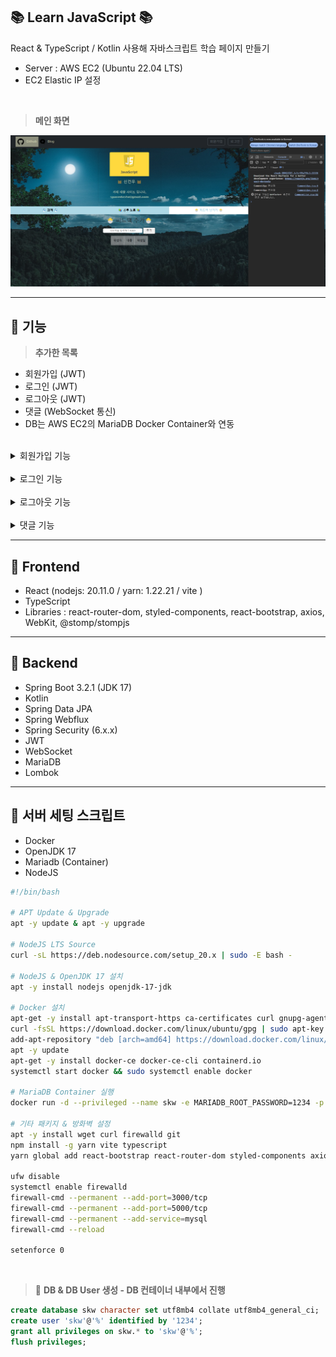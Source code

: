## 📚 Learn JavaScript 📚

React & TypeScript / Kotlin 사용해 자바스크립트 학습 페이지 만들기

- Server : AWS EC2 (Ubuntu 22.04 LTS)
- EC2 Elastic IP 설정

<br>

> **메인 화면**

![img](./Description/img/main.png)

---

## 📘 기능

> **추가한 목록**

- 회원가입 (JWT)
- 로그인 (JWT)
- 로그아웃 (JWT)
- 댓글 (WebSocket 통신)
- DB는 AWS EC2의 MariaDB Docker Container와 연동 

<br>

<details>
<summary>회원가입 기능</summary>

- 회원가입 후 비밀번호는 백엔드에서 Bcrypt로 암호화해서 저장
- JWT Authentication Filter의 검증 예외 URL

<br>

![img](./Description/img/signup-1.png)

<br>

![img](./Description/img/signup-2.png)

</details>

<br>

<details>
<summary>로그인 기능</summary>

- 유저가 로그인 시 백엔드에서 받은 JWT Token을 프론트엔드 단에서 LocalStorage에 들고 있음
- JWT Authentication Filter의 검증 예외 URL

<br>

![img](./Description/img/login-1.png)

<br>

![img](./Description/img/logn-2.png)

</details>

<br>

<details>
<summary>로그아웃 기능</summary>

- 유저가 로그아웃 시 LocalStorage의 JWT Token 제거

![img](./Description/img/logout-1.png)

<br>

![img](./Description/img/logout-2.png)

</details>

<br>

<details>
<summary>댓글 기능</summary>

- Frontend <-> Backend WebSocket 통신
- WebSocket Endpoint URL : ws
- WebSocket Channel Name : '/api/comment/list'
- 로그인을 안하면 댓글 남기기 불가능
- 댓글 달린걸 그냥 보는건 모든 유저(anonymous 포함) 허용
- 페이지네이션 추가

![img](./Description/img/403.png)

<br>

![img](./Description/img/comment-1.png)

<br>

![img](./Description/img/comment-2.png)

<br>

![img](./Description/img/comment-3.png)

</details>

---

## 📘 Frontend

- React (nodejs: 20.11.0 / yarn: 1.22.21 / vite )
- TypeScript
- Libraries : react-router-dom, styled-components, react-bootstrap, axios, WebKit, @stomp/stompjs

---

## 📘 Backend

- Spring Boot 3.2.1 (JDK 17)
- Kotlin
- Spring Data JPA
- Spring Webflux
- Spring Security (6.x.x)
- JWT
- WebSocket
- MariaDB
- Lombok

---

## 📘 서버 세팅 스크립트

- Docker
- OpenJDK 17
- Mariadb (Container)
- NodeJS

```bash
#!/bin/bash

# APT Update & Upgrade
apt -y update & apt -y upgrade

# NodeJS LTS Source
curl -sL https://deb.nodesource.com/setup_20.x | sudo -E bash -

# NodeJS & OpenJDK 17 설치
apt -y install nodejs openjdk-17-jdk

# Docker 설치
apt-get -y install apt-transport-https ca-certificates curl gnupg-agent software-properties-common
curl -fsSL https://download.docker.com/linux/ubuntu/gpg | sudo apt-key add -
add-apt-repository "deb [arch=amd64] https://download.docker.com/linux/ubuntu $(lsb_release -cs) stable"
apt -y update
apt-get -y install docker-ce docker-ce-cli containerd.io
systemctl start docker && sudo systemctl enable docker

# MariaDB Container 실행
docker run -d --privileged --name skw -e MARIADB_ROOT_PASSWORD=1234 -p 5000:3306 mariadb

# 기타 패키지 & 방화벽 설정
apt -y install wget curl firewalld git
npm install -g yarn vite typescript
yarn global add react-bootstrap react-router-dom styled-components axios @types/react-bootstrap @types/react-router-dom

ufw disable
systemctl enable firewalld
firewall-cmd --permanent --add-port=3000/tcp
firewall-cmd --permanent --add-port=5000/tcp
firewall-cmd --permanent --add-service=mysql
firewall-cmd --reload

setenforce 0
```

<br>

> 🚩 **DB & DB User 생성 - DB 컨테이너 내부에서 진행**

```sql
create database skw character set utf8mb4 collate utf8mb4_general_ci;
create user 'skw'@'%' identified by '1234';
grant all privileges on skw.* to 'skw'@'%';
flush privileges;
```